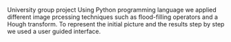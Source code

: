 University group project
Using Python programming language we applied different image prcessing techniques such as flood-filling operators and a Hough transform.
To represent the initial picture and the results step by step we used a user guided interface.
